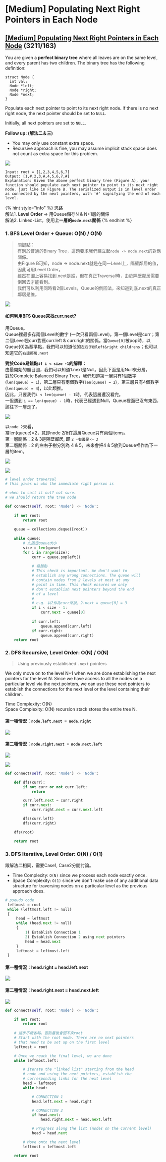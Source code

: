 # \[Medium\] Populating Next Right Pointers in Each Node

## [\[Medium\] Populating Next Right Pointers in Each Node](https://leetcode.com/problems/populating-next-right-pointers-in-each-node/)    \(3211/163\)

You are given a **perfect binary tree** where all leaves are on the same level, and every parent has two children. The binary tree has the following definition:

```text
struct Node {
  int val;
  Node *left;
  Node *right;
  Node *next;
}
```

Populate each next pointer to point to its next right node. If there is no next right node, the next pointer should be set to `NULL`.

Initially, all next pointers are set to `NULL`.

**Follow up: \(解法二＆三\)**

* You may only use constant extra space.
* Recursive approach is fine, you may assume implicit stack space does not count as extra space for this problem.

![](../../.gitbook/assets/image%20%2863%29.png)

```text
Input: root = [1,2,3,4,5,6,7]
Output: [1,#,2,3,#,4,5,6,7,#]
Explanation: Given the above perfect binary tree (Figure A), your function should populate each next pointer to point to its next right node, just like in Figure B. The serialized output is in level order as connected by the next pointers, with '#' signifying the end of each level.
```

{% hint style="info" %}
思路   
解法1. **Level Order** -&gt; 用Queue儲存N & N+1層的關係   
解法2. Linked-List，使用**上一層的`node.next`關係** 
{% endhint %}

### 1. BFS Level Order + Queue:     O\(N\) / O\(N\)

> 關鍵點：  
> 有別於普通的Binary Tree，這題要求我們建立起`node -> node.next`的對應關係。  
> 由Figure B可知，node -&gt; node.next就是在同一Level上，隔壁鄰居的值，因此可用Level Order。  
> 雖然在圖上容易找到.next是誰，但在真正Traversal時，由於隔壁鄰居需要倒回去才能看到。  
> 我們可以利用同時看2個Levels，Queue的倒回法，來知道到底.next的真正鄰居是誰。

![](../../.gitbook/assets/image%20%2859%29.png)

#### 如何利用BFS Queue來找curr.next?

用Queue。  
Queue裡最多存兩個Level的數字 \(一次只看兩個Level\)。第一個Level是curr；第二個Level是curr對應curr.left & curr.right的關係。當`Queue[0]`被pop時，以Queue\[0\]為基準點，我們可以知道他的`左右子樹left&right childrens`；也可以知道它的`右邊鄰居.next`

**對於Code易錯點`if i < size -1`的解釋：**  
由最開始的題目圖，我們可以知道1.next是Null。因此下面是用Null來分層。  
對於Complete Balanced Binary Tree，我們知道第一層只有1個數字 \(`len(queue) = 1`\)，第二層只有兩個數字\(`len(queue) = 2`\)，第三層只有4個數字\(`len(queue) = 4`\)，以此類推。  
因此，只要我們`i < len(queue) - 1`時，代表這層還沒看完。  
一但遇到 `i == len(queue) - 1`時，代表已經遇到Null，Queue裡面已沒有東西，該往下一層走了。

![](../../.gitbook/assets/image%20%2856%29.png)

以`node 2`來看，  
當len\(queue\)=2，意即node 2所在這層Queue只有兩個items。  
第一層關係：2 & 3是隔壁鄰居, 即 `2 -右邊是-> 3`  
第二層關係：2 的左右子樹分別為 4 & 5，未來會把4 & 5放到Queue裡作為下一層的item。

![](../../.gitbook/assets/image%20%2857%29.png)

![](../../.gitbook/assets/image%20%2858%29.png)

```python
# level order traversal
# this gives us who the immediate right person is

# when to call it out? not sure.
# we should return the tree node

def connect(self, root: 'Node') -> 'Node':
    
    if not root:
        return root
    
    queue = collections.deque([root])
            
    while queue:
        # 先固定queue大小
        size = len(queue)
        for i in range(size):
            curr = queue.popleft()
            
            # 易錯點
            # This check is important. We don't want to
            # establish any wrong connections. The queue will
            # contain nodes from 2 levels at most at any
            # point in time. This check ensures we only 
            # don't establish next pointers beyond the end
            # of a level
            #
            # e.g. 以2作為curr來說，2.next = queue[0] = 3 
            if i < size - 1:
                curr.next = queue[0]
            
            if curr.left:
                queue.append(curr.left)
            if curr.right:
                queue.append(curr.right)
    return root
```

### 2. DFS Recursive, Level Order:    O\(N\) / O\(N\)

> Using previously established `.next` pointers

We only move on to the level N+1 when we are done establishing the next pointers for the level N. Since we have access to all the nodes on a particular level via the next pointers, we can use these next pointers to establish the connections for the next level or the level containing their children.

Time Complexity: O\(N\)  
Space Complexity: O\(N\) recursion stack stores the entire tree N.

#### 第一種情況：`node.left.next = node.right`

![](https://leetcode.com/problems/populating-next-right-pointers-in-each-node/Figures/116/img6.png)

#### 第二種情況：`node.right.next = node.next.left` 

![](../../.gitbook/assets/image%20%2860%29.png)

![](../../.gitbook/assets/next_right_ptr_binarytree.jpg)

```python
def connect(self, root: 'Node') -> 'Node':

    def dfs(curr):
        if not curr or not curr.left:
            return 

        curr.left.next = curr.right
        if curr.next:
            curr.right.next = curr.next.left

        dfs(curr.left)
        dfs(curr.right)

    dfs(root)

    return root
```

### 3. DFS Iterative, Level Order:    O\(N\) / O\(1\)

跟解法二相同，需要Case1, Case2分開討論。

* Time Complexity: `O(N)` since we process each node exactly once.
* Space Complexity: `O(1)` since we don't make use of any additional data structure for traversing nodes on a particular level as the previous approach does.

```python
# pseudo code
 leftmost = root
 while (leftmost.left != null)
 {
     head = leftmost
     while (head.next != null)
     {
         1) Establish Connection 1
         2) Establish Connection 2 using next pointers
         head = head.next
     }
     leftmost = leftmost.left
 }
```

#### 第一種情況：head.right = head.left.next

![](../../.gitbook/assets/image%20%2861%29.png)

#### 第二種情況：head.right.next = head.next.left

![](../../.gitbook/assets/image%20%2862%29.png)

```python
def connect(self, root: 'Node') -> 'Node':

    if not root:
        return root
    
    # 這步不能省略，否則最後會回不來root
    # Start with the root node. There are no next pointers
    # that need to be set up on the first level
    leftmost = root

    # Once we reach the final level, we are done
    while leftmost.left:

        # Iterate the "linked list" starting from the head
        # node and using the next pointers, establish the 
        # corresponding links for the next level
        head = leftmost
        while head:

            # CONNECTION 1
            head.left.next = head.right

            # CONNECTION 2
            if head.next:
                head.right.next = head.next.left

            # Progress along the list (nodes on the current level)
            head = head.next

        # Move onto the next level
        leftmost = leftmost.left

    return root 
```

